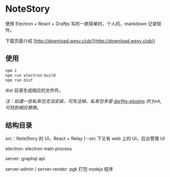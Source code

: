 # NoteStory

使用 Electron + React + Draftjs 写的一款简单的，个人的，markdown 记录软件。

下载页面介绍 [http://download.wesy.club/](http://download.wesy.club/)

## 使用 

```bash
npm i
npm run electron:build
npm run dist
```

dist 目录生成相应的文件件。

*注：如遇一些私有包无法安装，可先注掉。私有包多是 [darftjs-plugins](https://github.com/draft-js-plugins/draft-js-plugins) 的 fork, 可找到相应替换。*

## 结构目录

src：NoteStory 的 UI，React + Relay
|--src 下又有 web 上的 UI，后台管理 UI

electron: electron main process

server: graphql api

server-admin / server-render: pgk 打包 nodejs 程序

